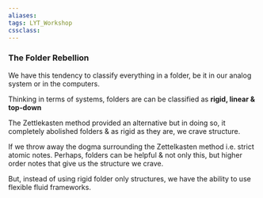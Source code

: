 ```yaml
---
aliases:
tags: LYT_Workshop 
cssclass:
---
```


### The Folder Rebellion
We have this tendency to classify everything in a folder, be it in our analog system or in the computers.

Thinking in terms of systems, folders are can be classified as **rigid, linear & top-down**

The Zettlekasten method provided an alternative but in doing so, it completely abolished folders & as rigid as they are, we crave structure.

If we throw away the dogma surrounding the Zettelkasten method i.e. strict atomic notes. Perhaps, folders can be helpful & not only this, but higher order notes that give us the structure we crave.

But, instead of using rigid folder only structures, we have the ability to use flexible fluid frameworks.

